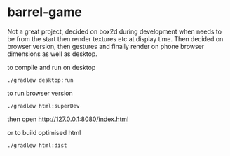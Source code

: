 # barrel-game

Not a great project, decided on box2d during development when needs to be from the start 
then render textures etc at display time. Then decided on browser version, then gestures
and finally render on phone browser dimensions as well as desktop.


to compile and run on desktop
```commandline
./gradlew desktop:run
```

to run browser version
```commandline
./gradlew html:superDev
```

then open
http://127.0.0.1:8080/index.html

or to build optimised html
```commandline
./gradlew html:dist
```
